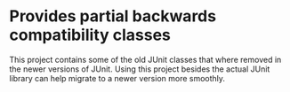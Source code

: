 # Provides partial backwards compatibility classes

This project contains some of the old JUnit classes that where removed in the newer versions
of JUnit. Using this project besides the actual JUnit library can help migrate to a newer
version more smoothly.